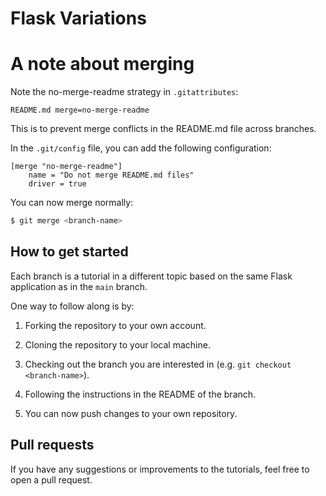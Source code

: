 # Flask Variations

# A note about merging

Note the no-merge-readme strategy in `.gitattributes`:

```plaintext
README.md merge=no-merge-readme
```

This is to prevent merge conflicts in the README.md file across branches. 

In the `.git/config` file, you can add the following configuration:

```plaintext
[merge "no-merge-readme"]
    name = "Do not merge README.md files"
    driver = true
```

You can now merge normally:

```bash
$ git merge <branch-name>
```

## How to get started

Each branch is a tutorial in a different topic based on the same Flask application as in the `main` branch. 

One way to follow along is by:

1. Forking the repository to your own account.

2. Cloning the repository to your local machine.

3. Checking out the branch you are interested in (e.g. `git checkout <branch-name>`).

4. Following the instructions in the README of the branch.

5. You can now push changes to your own repository. 

## Pull requests

If you have any suggestions or improvements to the tutorials, feel free to open a pull request.


